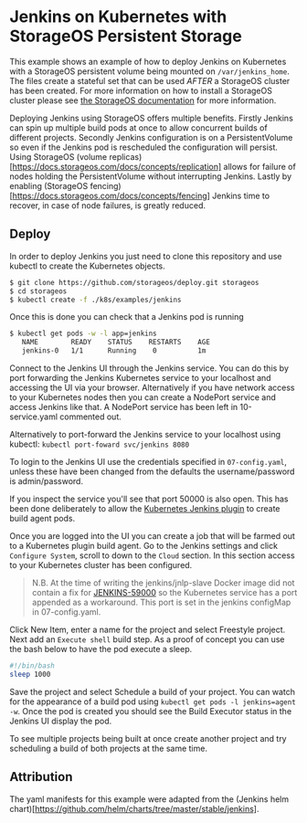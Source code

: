 # Jenkins on Kubernetes with StorageOS Persistent Storage

This example shows an example of how to deploy Jenkins on Kubernetes with a
StorageOS persistent volume being mounted on `/var/jenkins_home`. The files
create a stateful set that can be used *AFTER* a StorageOS cluster has been
created. For more information on how to install a StorageOS cluster please see
[the StorageOS
documentation](https://docs.storageos.com/docs/introduction/quickstart) for
more information.

Deploying Jenkins using StorageOS offers multiple benefits. Firstly Jenkins can
spin up multiple build pods at once to allow concurrent builds of different
projects. Secondly Jenkins configuration is on a PersistentVolume so even if
the Jenkins pod is rescheduled the configuration will persist. Using StorageOS
(volume replicas)[https://docs.storageos.com/docs/concepts/replication] allows
for failure of nodes holding the PersistentVolume without interrupting Jenkins.
Lastly by enabling (StorageOS
fencing)[https://docs.storageos.com/docs/concepts/fencing] Jenkins time to
recover, in case of node failures, is greatly reduced.

## Deploy

In order to deploy Jenkins you just need to clone this repository and use
kubectl to create the Kubernetes objects.

```bash
$ git clone https://github.com/storageos/deploy.git storageos
$ cd storageos
$ kubectl create -f ./k8s/examples/jenkins
```
Once this is done you can check that a Jenkins pod is running

```bash
$ kubectl get pods -w -l app=jenkins
   NAME        READY    STATUS    RESTARTS    AGE
   jenkins-0   1/1      Running    0          1m
```

Connect to the Jenkins UI through the Jenkins service. You can do this by
port forwarding the Jenkins Kubernetes service to your localhost and accessing
the UI via your browser. Alternatively if you have network access to your
Kubernetes nodes then you can create a NodePort service and access Jenkins like
that. A NodePort service has been left in 10-service.yaml commented out.

Alternatively to port-forward the Jenkins service to your localhost using
kubectl:
`kubectl port-foward svc/jenkins 8080`

To login to the Jenkins UI use the credentials specified in `07-config.yaml`,
unless these have been changed from the defaults the username/password is
admin/password.

If you inspect the service you'll see that port 50000 is also open. This has
been done deliberately to allow the [Kubernetes Jenkins
plugin](https://github.com/jenkinsci/kubernetes-plugin) to create build agent
pods.

Once you are logged into the UI you can create a job that will be farmed out to
a Kubernetes plugin build agent. Go to the Jenkins settings and click
`Configure System`, scroll to down to the `Cloud` section. In this section
access to your Kubernetes cluster has been configured.

> N.B. At the time of writing the jenkins/jnlp-slave Docker image did not
> contain a fix for
> [JENKINS-59000](https://issues.jenkins-ci.org/browse/JENKINS-59000) so the
> Kubernetes service has a port appended as a workaround. This port is set in
> the jenkins configMap in 07-config.yaml.

Click New Item, enter a name for the project and select Freestyle project. Next
add an `Execute shell` build step. As a proof of concept you can use the bash
below to have the pod execute a sleep.

```bash
#!/bin/bash
sleep 1000
```
Save the project and select Schedule a build of your project. You can watch for
the appearance of a build pod using `kubectl get pods -l jenkins=agent -w`.
Once the pod is created you should see the Build Executor status in the Jenkins
UI display the pod.

To see multiple projects being built at once create another project and try
scheduling a build of both projects at the same time.

## Attribution

The yaml manifests for this example were adapted from the (Jenkins helm
chart)[https://github.com/helm/charts/tree/master/stable/jenkins].
